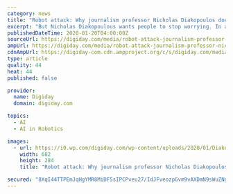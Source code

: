 ```yaml
---
category: news
title: "Robot attack: Why journalism professor Nicholas Diakopoulos doesn’t fear the automation of newsrooms"
excerpt: "But Nicholas Diakopoulous wants people to stop worrying. In a new book, “Automating the News: How Algorithms Are Rewriting the Media,” he argues that far from destroying jobs in journalism, artificial intelligence appears to be creating them. Digiday caught up with Diakopoulous, who oversees Northwestern University’s Computational ..."
publishedDateTime: 2020-01-20T04:00:00Z
sourceUrl: https://digiday.com/media/robot-attack-journalism-professor-nicholas-diakopoulos-doesnt-fear-automation-newsrooms/
ampUrl: https://digiday.com/media/robot-attack-journalism-professor-nicholas-diakopoulos-doesnt-fear-automation-newsrooms/amp/
cdnAmpUrl: https://digiday-com.cdn.ampproject.org/c/s/digiday.com/media/robot-attack-journalism-professor-nicholas-diakopoulos-doesnt-fear-automation-newsrooms/amp/
type: article
quality: 44
heat: 44
published: false

provider:
  name: Digiday
  domain: digiday.com

topics:
  - AI
  - AI in Robotics

images:
  - url: https://i0.wp.com/digiday.com/wp-content/uploads/2020/01/Diakopoulos.jpg?fit=682%2C284&ssl=1
    width: 682
    height: 284
    title: "Robot attack: Why journalism professor Nicholas Diakopoulos doesn’t fear the automation of newsrooms"

secured: "8XqI44TTPEmJqHgYMR8MiDF5sIPCPveu27/IdJFveozpGvm9vAXDmN9sWuZNgGQF1KUvVRRbwBPuv84JKc9ERaacH55UvviEsJXxKE+8dJvU04twuv7jiwKib2vfOPzzz2wL59Nsvb0+/Yz2yAGP3eZJus0W03wW5zsseDZDeW4cgNCq97seF8udJZY4HfKzsCncn6OquGaP4MTygDwW2R1m4MW8Va4Gsb7WVp7fkQke2RR3Gy8wOEGCvJEtTpayvT2gCyyAnBvlqVUvL0zxCKXm+K0TveTLWt+20OgfGMI=;idgyaHDBJcmBiK1vYkNvdQ=="
---
```


